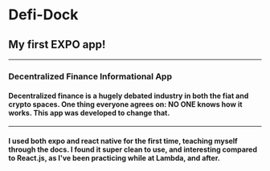 # Defi-Dock
## My first EXPO app!

-----

### Decentralized Finance Informational App
#### Decentralized finance is a hugely debated industry in both the fiat and crypto spaces.  One thing everyone agrees on: NO ONE knows how it works.  This app was developed to change that.

-----

#### I used both expo and react native for the first time, teaching myself through the docs.  I found it super clean to use, and interesting compared to React.js, as I've been practicing while at Lambda, and after.
